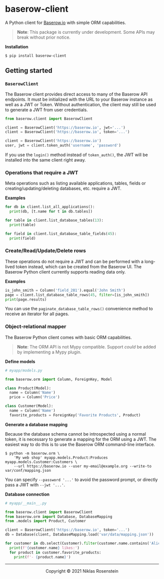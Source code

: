 # baserow-client

A Python client for [Baserow.io](https://baserow.io/) with simple ORM capabilities.

> __Note__: This package is currently under development. Some APIs may break without prior notice.

__Installation__

    $ pip install baserow-client

## Getting started

### `BaserowClient`

The Baserow client provides direct access to many of the Baserow API endpoints. It must be initialized with
the URL to your Baserow instance as well as a JWT or Token. Without authentication, the client may still be
used to generate a JWT from user credentials.

```py
from baserow.client import BaserowClient

client = BaserowClient('https://baserow.io', jwt='...')
client = BaserowClient('https://baserow.io', token='...')

client = BaserowClient('https://baserow.io')
user, jwt = client.token_auth('username', 'password')
```

If you use the `login()` method instead of `token_auth()`, the JWT will be installed into the same client
right away.

### Operations that require a JWT

Meta operations such as listing available applications, tables, fields or creating/updating/deleting databases,
etc. require a JWT.

__Examples__

```py
for db in client.list_all_applications():
  print(db, [t.name for t in db.tables])

for table in client.list_database_tables(13):
  print(table)

for field in client.list_database_table_fields(45):
  print(field)
```

### Create/Read/Update/Delete rows

These operations do not require a JWT and can be performed with a long-lived token instead, which can be created
from the Baserow UI. The Baserow Python client currently supports reading data only.

__Examples__

```py
is_john_smith = Column('field_281').equal('John Smith')
page = client.list_database_table_rows(45, filter=[is_john_smith])
print(page.results)
```

You can use the `paginate_database_table_rows()` convenience method to receive an iterator for all pages.

### Object-relational mapper

The Baserow Python client comes with basic ORM capabilities.

> __Note__: The ORM API is not Mypy compatible. Support _could_ be added by implementing a Mypy plugin.

__Define models__

```py
# myapp/models.py

from baserow.orm import Column, ForeignKey, Model

class Product(Model):
  name = Column('Name')
  price = Column('Price')

class Customer(Model):
  name = Column('Name')
  favorite_products = ForeignKey('Favorite Products', Product)
```

__Generate a database mapping__

Because the database schema cannot be introspected using a normal token, it is necessary to generate a mapping for
the ORM using a JWT. The easiest way to do this is to use the Baserow ORM command-line interface.

    $ python -m baserow.orm \
        'My web shop' myapp.models.Product:Produces myapp.models.Customer:Customers \
        --url https://baserow.io --user my-email@example.org --write-to var/conf/mapping.json

You can specify `--password '...'` to avoid the password prompt, or directly pass a JWT with `--jwt '...'`.

__Database connection__

```py
# myapp/__main__.py

from baserow.client import BaserowClient
from baserow.orm import Database, DatabaseMapping
from .models import Product, Customer

client = BaserowClient('https://baserow.io', token='...')
db = Database(client, DatabaseMapping.load('var/data/mapping.json'))

for customer in db.select(Customer).filter(customer.name.contains('Alice')):
  print(f'{customer.name} likes:')
  for product in customer.favorite_products:
    print(f'- {product.name}')
```

---

<p align="center">Copyright &copy; 2021 Niklas Rosenstein</p>
